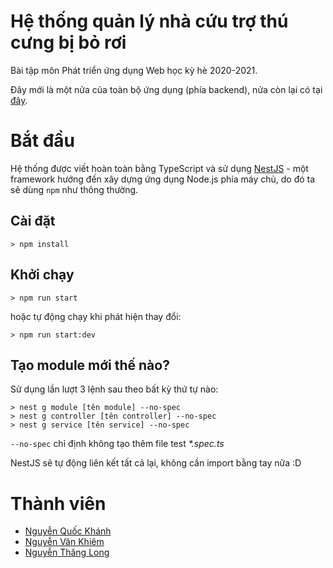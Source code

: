 # Hệ thống quản lý nhà cứu trợ thú cưng bị bỏ rơi

Bài tập môn Phát triển ứng dụng Web học kỳ hè 2020-2021.

Đây mới là một nửa của toàn bộ ứng dụng (phía backend), nửa còn lại có tại [đây](https://github.com/jnt2811/petHouseManagement).

# Bắt đầu

Hệ thống được viết hoàn toàn bằng TypeScript và sử dụng [NestJS](https://github.com/nestjs/nest) - một framework hướng đến xây dựng ứng dụng Node.js phía máy chủ, do đó ta sẽ dùng `npm` như thông thường.

## Cài đặt

```
> npm install
```

## Khởi chạy

```
> npm run start
```

hoặc tự động chạy khi phát hiện thay đổi:

```
> npm run start:dev
```

## Tạo module mới thế nào?

Sử dụng lần lượt 3 lệnh sau theo bất kỳ thứ tự nào:

```
> nest g module [tên module] --no-spec
> nest g controller [tên controller] --no-spec
> nest g service [tên service] --no-spec
```

`--no-spec` chỉ định không tạo thêm file test _\*.spec.ts_

NestJS sẽ tự động liên kết tất cả lại, không cần import bằng tay nữa :D

# Thành viên

- [Nguyễn Quốc Khánh](https://github.com/khanhnguyenuet)
- [Nguyễn Văn Khiêm](https://github.com/khieem)
- [Nguyễn Thăng Long](https://github.com/HeoSolji)
